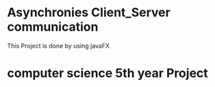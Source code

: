 # Asynchronies Client_Server communication
This Project is done by using javaFX
# computer science 5th year Project
